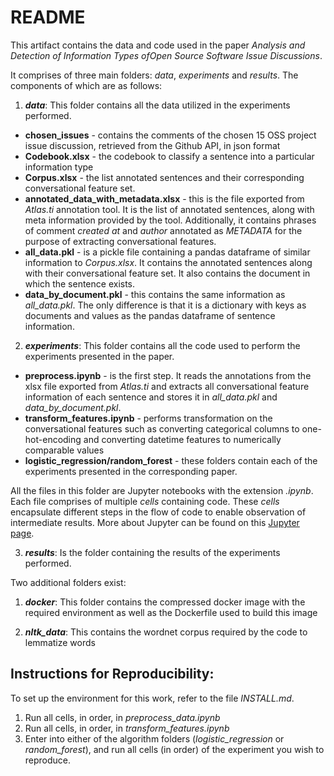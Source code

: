 # README

This artifact contains the data and code used in the paper _Analysis and Detection of Information Types ofOpen Source Software Issue Discussions_.

It comprises of three main folders: _data_, _experiments_ and _results_. The components of which are as follows:

1. **_data_**: This folder contains all the data utilized in the experiments performed.
  * **chosen_issues** - contains the comments of the chosen 15 OSS project issue discussion, retrieved from the Github API, in json format
  * **Codebook.xlsx** - the codebook to classify a sentence into a particular information type
  * **Corpus.xlsx** - the list annotated sentences and their corresponding conversational feature set.
 * **annotated\_data\_with_metadata.xlsx** - this is the file exported from _Atlas.ti_ annotation tool. It is the list of annotated sentences, along with meta information provided by the tool. Additionally, it contains phrases of comment _created at_ and _author_ annotated as _METADATA_ for the purpose of extracting conversational features.
  * **all_data.pkl** - is a pickle file containing a pandas dataframe of similar information to *Corpus.xlsx*. It contains the annotated sentences along with their conversational feature set. It also contains the document in which the sentence exists.
  * **data\_by_document.pkl** - this contains the same information as _all\_data.pkl_. The only difference is that it is a dictionary with keys as documents and values as the pandas dataframe of sentence information.

2. **_experiments_**: This folder contains all the code used to perform the experiments presented in the paper.
  * **preprocess.ipynb** - is the first step. It reads the annotations from the xlsx file exported from _Atlas.ti_ and extracts all conversational feature information of each sentence and stores it in *all\_data.pkl* and *data\_by_document.pkl*.
  * **transform_features.ipynb** - performs transformation on the conversational features such as converting categorical columns to one-hot-encoding and converting datetime features to numerically comparable values
  * **logistic_regression/random_forest** - these folders contain each of the experiments presented in the corresponding paper.

All the files in this folder are Jupyter notebooks with the extension *.ipynb*. Each file comprises of multiple *cells* containing code. These *cells* encapsulate different steps in the flow of code to enable observation of intermediate results. More about Jupyter can be found on this [Jupyter page](https://jupyterlab.readthedocs.io/en/latest/).

3. **_results_**: Is the folder containing the results of the experiments performed.

Two additional folders exist:

1. **_docker_**: This folder contains the compressed docker image with the required environment as well as the Dockerfile used to build this image

2. **_nltk_data_**: This contains the wordnet corpus required by the code to lemmatize words

## Instructions for Reproducibility:

To set up the environment for this work, refer to the file *INSTALL.md*.

1. Run all cells, in order, in *preprocess_data.ipynb*
2. Run all cells, in order, in *transform_features.ipynb*
3. Enter into either of the algorithm folders (*logistic_regression* or *random_forest*), and run all cells (in order) of the experiment you wish to reproduce.

